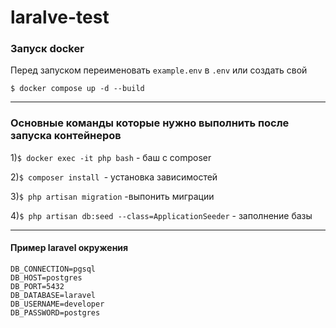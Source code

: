 # laralve-test


### Запуск docker
 Перед запуском переименовать `example.env` в `.env` или создать свой 


`$ docker compose up -d --build`

----
                    
### Основные команды которые нужно выполнить после запуска контейнеров 
1)`$ docker exec -it php bash` - баш с соmposer

2)`$ composer install `- установка зависимостей

3)`$ php artisan migration` -выпонить миграции

4)`$ php artisan db:seed --class=ApplicationSeeder` - заполнение базы

----
#### Пример laravel окружения 
	DB_CONNECTION=pgsql
	DB_HOST=postgres 
	DB_PORT=5432 
	DB_DATABASE=laravel
	DB_USERNAME=developer
	DB_PASSWORD=postgres


